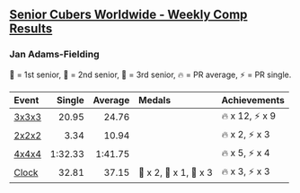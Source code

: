 <style>table {white-space: nowrap;}</style>

## [Senior Cubers Worldwide - Weekly Comp Results](/scw-comp/results/)
### Jan Adams-Fielding

<span style="white-space: nowrap;">🥇 = 1st senior</span>, <span style="white-space: nowrap;">🥈 = 2nd senior</span>, <span style="white-space: nowrap;">🥉 = 3rd senior</span>, <span style="white-space: nowrap;">🔥 = PR average</span>, <span style="white-space: nowrap;">⚡ = PR single</span>.

| Event | Single | Average | Medals | Achievements|
| :-- | --: | --: | :-- | :-- |
| [3x3x3](333.md) | 20.95 | 24.76 |  | 🔥 x 12, ⚡ x 9 |
| [2x2x2](222.md) | 3.34 | 10.94 |  | 🔥 x 2, ⚡ x 3 |
| [4x4x4](444.md) | 1:32.33 | 1:41.75 |  | 🔥 x 5, ⚡ x 4 |
| [Clock](clock.md) | 32.81 | 37.15 | 🥇 x 2, 🥈 x 1, 🥉 x 3 | 🔥 x 3, ⚡ x 3 |

<!-- Global site tag (gtag.js) - Google Analytics -->
<script async src="https://www.googletagmanager.com/gtag/js?id=UA-86348435-3"></script>
<script>window.dataLayer = window.dataLayer || []; function gtag() {dataLayer.push(arguments);} gtag('js', new Date()); gtag('config', 'UA-86348435-3');</script>
